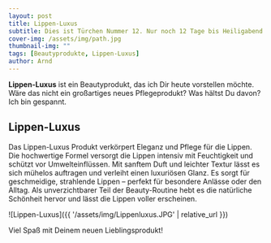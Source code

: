 ```yaml
---
layout: post
title: Lippen-Luxus
subtitle: Dies ist Türchen Nummer 12. Nur noch 12 Tage bis Heiligabend! Halbzeit!
cover-img: /assets/img/path.jpg
thumbnail-img: ""
tags: [Beautyprodukte, Lippen-Luxus]
author: Arnd
---
```


**Lippen-Luxus** ist ein Beautyprodukt, das ich Dir heute vorstellen möchte. Wäre das nicht ein großartiges neues Pflegeprodukt? Was hältst Du davon? Ich bin gespannt. 

## Lippen-Luxus

Das Lippen-Luxus Produkt verkörpert Eleganz und Pflege für die Lippen. Die hochwertige Formel versorgt die Lippen intensiv mit Feuchtigkeit und schützt vor Umwelteinflüssen. Mit sanftem Duft und leichter Textur lässt es sich mühelos auftragen und verleiht einen luxuriösen Glanz. Es sorgt für geschmeidige, strahlende Lippen – perfekt für besondere Anlässe oder den Alltag. Als unverzichtbarer Teil der Beauty-Routine hebt es die natürliche Schönheit hervor und lässt die Lippen voller erscheinen.

![Lippen-Luxus]({{ '/assets/img/Lippenluxus.JPG' | relative_url }})

Viel Spaß mit Deinem neuen Lieblingsprodukt!